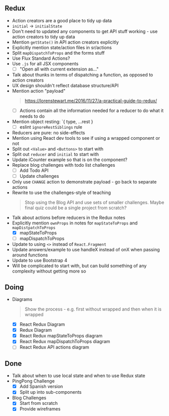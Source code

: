 ## Redux

- Action creators are a good place to tidy up data
- `initial` -> `initialState`
- Don't need to updated any components to get API stuff working - use action creators to tidy up data
- Mention `getState()` in API action creators explicitly
- Explicitly mention state/action files in sr/actions
- Split `mapDispatchToProps` and the forms stuff
- Use Flux Standard Actions?
- Use `.js` for all JSX components
    * [ ] "Open all with current extension as..."
- Talk about thunks in terms of dispatching a function, as opposed to action creators
- UX design shouldn't reflect database structure/API
- Mention action "payload"
    > https://lorenstewart.me/2016/11/27/a-practical-guide-to-redux/
    * [ ] Actions contain all the information needed for a reducer to do what it needs to do
- Mention object resting: `{ type, ...rest }
    * [ ] eslint `ignoreRestSiblings` rule
- Reducers are pure: no side-effects
- Mention using React dev tools to see if using a wrapped component or not
- Split out `<Value>` and `<Buttons>` to start with
- Split out `reducer` and `initial` to start with
- Update iCounter example so that <Load> is on the <App> component?
- Replace blog challenges with todo list challenges
    * [ ] Add Todo API
    * [ ] Update challenges
- Only use `CHANGE` action to demonstrate payload - go back to separate actions
- Rewrite to use the challenges-style of teaching
    > Stop using the Blog API and use sets of smaller challenges. Maybe final quiz could be a single project from scratch?
- Talk about actions before reducers in the Redux notes
- Explicitly mention `ownProps` in notes for `mapStateToProps` and `mapDistpatchToProps`
    * [x] mapStateToProps
    * [ ] mapDispatchToProps
- Update to using `<>` instead of `React.Fragment`
- Update answers/example to use handleX instead of onX when passing around functions
- Update to use Bootstrap 4
- Will be complicated to start with, but can build something of any complexity without getting more so

## Doing

- Diagrams
    > Show the process - e.g. first without wrapped and then when it is wrapped
    * [x] React Redux Diagram
    * [x] Redux Diagram
    * [x] React Redux mapStateToProps diagram
    * [x] React Redux mapDispatchToProps diagram
    * [ ] React Redux API actions diagram

## Done

- Talk about when to use local state and when to use Redux state
- PingPong Challenge
    * [x] Add Spanish version
    * [x] Split up into sub-components
- Blog Challenges
    * [x] Start from scratch
    * [x] Provide wireframes
